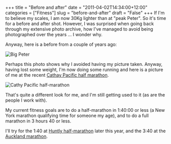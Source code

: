+++
title = "Before and after"
date = "2011-04-02T14:34:00+12:00"
categories = ["Fitness"]
slug = "before-and-after"
draft = "False"
+++
If I'm to believe my scales, I am now 30Kg lighter than at "peak Peter".
So it's time for a before and after shot. However, I was surprised when
going back through my extensive photo archive, how I've managed to
avoid being photographed over the years ... I wonder why.

Anyway, here is a before from a couple of years ago:

![Big Peter](/images/BigMe1.jpg
"Big me")

Perhaps this photo shows why I avoided having my picture taken. Anyway,
having lost some weight, I'm now doing some running and here is a
picture of me at the recent [Cathay Pacific half
marathon](https://www.coolrunning.co.nz/races/cathaypacific/).

![Cathy Pacific half-marathon](/images/CathayPacific-HalfMarathon1.jpg)

That's quite a different look for me, and I'm still getting used to it
(as are the people I work with).

My current fitness goals are to do a half-marathon in 1:40:00 or
less (a New York marathon qualifying time for someone my age), and to
do a full marathon in 3 hours 40 or less.

I'll try for the 1:40 at [Huntly
half-marathon](https://www.huntlyhalf.co.nz/) later this year, and the
3:40 at the [Auckland marathon](https://www.aucklandmarathon.co.nz/).

